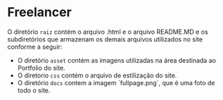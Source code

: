 # Freelancer

O diretório `raiz` contém o arquivo .html e o arquivo README.MD e os subdiretórios que armazenam os demais arquivos utilizados no site conforme a seguir: 
  - O diretório `asset` contém as imagens utilizadas na área destinada ao Portfolio do site.
  - O diretorio `css` contém o arquivo de estilização do site.
  - O diretório `docs` contem a imagem ´fullpage.png´, que é uma foto de todo o site.

